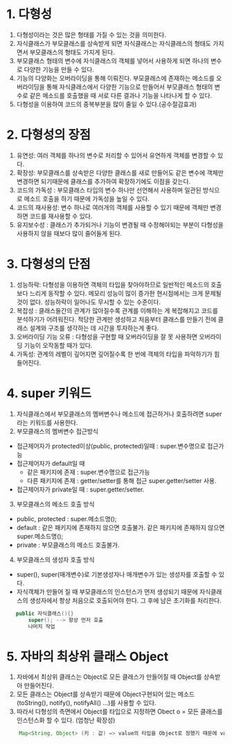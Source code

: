 # 1. 다형성
1. 다형성이라는 것은 많은 형태를 가질 수 있는 것을 의미한다.
2. 자식클래스가 부모클래스를 상속받게 되면 자식클래스는 자식클래스의 형태도 가지면서 부모클래스의 형태도 가지게 된다.
3. 부모클래스 형태의 변수에 자식클래스의 객체를 넣어서 사용하게 되면 하나의 변수로 다양한 기능을 만들 수 있다.
4. 기능의 다양화는 오버라이딩을 통해 이뤄진다. 부모클래스에 존재하는 메소드를 오버라이딩을 통해 자식클래스에서 다양한 기능으로 만들어서 부모클래스 형태의 변수로 같은 메소드를 호출했을 때 서로 다른 결과나 기능을 나타나게 할 수 있다.
5. 다형성을 이용하여 코드의 중복부분을 많이 줄일 수 있다.(공수절감효과)

# 2. 다형성의 장점
1. 유연성: 여러 객체를 하나의 변수로 처리할 수 있어서 유연하게 객체를 변경할 수 있다.
2. 확장성: 부모클래스를 상속받은 다양한 클래스를 새로 만들어도 같은 변수에 객체만 변경하면 되기때문에 클래스를 추가하여 확장하기에도 이점을 갖는다.
3. 코드의 가독성 : 부모클래스 타입의 변수 하나만 선언해서 사용하며 일관된 방식으로 메소드 호출을 하기 때문에 가독성을 높일 수 있다.
4. 코드의 재사용성: 변수 하나로 여러개의 객체를 사용할 수 있기 때문에 객체만 변경하면 코드를 재사용할 수 있다.
5. 유지보수성 : 클래스가 추가되거나 기능이 변경될 때 수정해야되는 부분이 다형성을 사용하지 않을 때보다 많이 줄어들게 된다.

# 3. 다형성의 단점
1. 성능하락: 다형성을 이용하면 객체의 타입을 찾아야하므로 일반적인 메소드의 호출보다 느리게 동작할 수 있다. 메모리 성능이 많이 증가한 현시점에서는 크게 문제될 것이 없다. 성능하락이 일어나도 무시할 수 있는 수준이다.
2. 복잡성 : 클래스들간의 관계가 많아질수록 관계를 이해하는 게 복잡해지고 코드를 분석하기가 어려워진다. 적당한 관계만 생성하고 처음부터 클래스를 만들기 전에 클래스 설계와 구조를 생각하는 데 시간을 투자하는게 좋다.
3. 오버라이딩 기능 오류 : 다형성을 구현할 때 오버라이딩을 잘 못 사용하면 오버라이딩 기능이 오작동할 때가 있다.
4. 가독성: 관계의 레벨이 깊어지면 깊어질수록 한 번에 객체의 타입을 파악하기가 힘들어진다.

# 4. super 키워드
1. 자식클래스에서 부모클래스의 멤버변수나 메소드에 접근하거나 호출하려면 super라는 키워드를 사용한다.
2. 부모클래스의 멤버변수 접근방식
- 접근제어자가 protected이상(public, protected)일때 : super.변수명으로 접근가능
- 접근제어자가 default일 때
    - 같은 패키지에 존재 : super.변수명으로 접근가능
    - 다른 패키지에 존재 : getter/setter를 통해 접근
                          super.getter/setter 사용.
- 접근제어자가 private일 때 : super.getter/setter.
3. 부모클래스의 메소드 호출 방식
- public, protected : super.메소드명();
- default : 같은 패키지에 존재하지 않으면 호출불가. 
            같은 패키지에 존재하지 않으면 super.메소드명();
- private : 부모클래스의 메소드 호출불가.

4. 부모클래스의 생성자 호출 방식
- super(), super(매개변수)로 기본생성자나 매개변수가 있는 생성자를 호출할 수 있다.
- 자식객체가 만들어 질 때 부모클래스의 인스턴스가 먼저 생성되기 때문에 자식클래스의 생성자에서 항상 처음으로 호출되어야 한다.
그 후에 남은 초기화를 처리한다.

 ```Java 
    public 자식클래스(){}
        super(); --> 항상 먼저 호출
        나머지 작업
```

# 5. 자바의 최상위 클래스 Object
1. 자바에서 최상위 클래스는 Object로 모든 클래스가 만들어질 때 Object를 상속받아 만들어진다.
2. 모든 클래스는 Object를 상속받기 때문에 Object구현되어 있는 메소드(toString(), notify(), notifyAll() ...)를 사용할 수 있다.
3. 따라서 다형성의 측면에서 Object를 타입으로 지정하면 Obect o = 모든 클래스를 인스턴스화 할 수 있다. (엄청난 확장성)
```Java
    Map<String, Object> (키 : 값) => value의 타입을 Object로 정했기 때문에 value에는 모든 클래스가 들어갈 수 있다.
```
